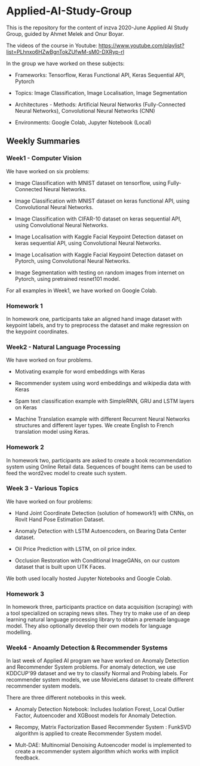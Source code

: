 # Applied-AI-Study-Group

This is the repository for the content of inzva 2020-June Applied AI Study Group, guided by Ahmet Melek and Onur Boyar.

The videos of the course in Youtube: https://www.youtube.com/playlist?list=PLhnxo6HZwBgnTokZUfwM-sM0-DXRyp-rl

In the group we have worked on these subjects:

* Frameworks: Tensorflow, Keras Functional API, Keras Sequential API, Pytorch

* Topics: Image Classification, Image Localisation, Image Segmentation

* Architectures - Methods: Artificial Neural Networks (Fully-Connected Neural Networks), Convolutional Neural Networks (CNN)

* Environments: Google Colab, Jupyter Notebook (Local)

## Weekly Summaries

### Week1 - Computer Vision

We have worked on six problems:

* Image Classification with MNIST dataset on tensorflow, using Fully-Connected Neural Networks.

* Image Classification with MNIST dataset on keras functional API, using Convolutional Neural Networks.

* Image Classification with CIFAR-10 dataset on keras sequential API, using Convolutional Neural Networks.

* Image Localisation with Kaggle Facial Keypoint Detection dataset on keras sequential API, using Convolutional Neural Networks.

* Image Localisation with Kaggle Facial Keypoint Detection dataset on Pytorch, using Convolutional Neural Networks.

* Image Segmentation with testing on random images from internet on Pytorch, using pretrained resnet101 model.

For all examples in Week1, we have worked on Google Colab.

### Homework 1

In homework one, participants take an aligned hand image dataset with keypoint labels, and try to preprocess the dataset and make regression on the keypoint coordinates.


### Week2 - Natural Language Processing
We have worked on four problems.

* Motivating example for word embeddings with Keras

* Recommender system using word embeddings and wikipedia data with Keras

* Spam text classification example with SimpleRNN, GRU and LSTM layers on Keras

* Machine Translation example with different Recurrent Neural Networks structures and different layer types. We create English to French translation model using Keras.


### Homework 2
In homework two, participants are asked to create a book recommendation system using Online Retail data. Sequences of bought items can be used to feed the word2vec model to create such system.


### Week 3 - Various Topics

We have worked on four problems:

* Hand Joint Coordinate Detection (solution of homework1) with CNNs, on Rovit Hand Pose Estimation Dataset.

* Anomaly Detection with LSTM Autoencoders, on Bearing Data Center dataset.

* Oil Price Prediction with LSTM, on oil price index.

* Occlusion Restoration with Conditional ImageGANs, on our custom dataset that is built upon UTK Faces.

We both used locally hosted Jupyter Notebooks and Google Colab.

### Homework 3

In homework three, participants practice on data acquisition (scraping) with a tool specialized on scraping news sites. They try to make use of an deep learning natural language processing library to obtain a premade language model. They also optionally develop their own models for language modelling.


### Week4 - Anoamly Detection & Recommender Systems

In last week of Applied AI program we have worked on Anomaly Detection and Recommender System problems. For anomaly detection, we use KDDCUP'99 dataset and we try to classify Normal and Probing labels. For recommender system models, we use MovieLens dataset to create different recommender system models.

There are three different notebooks in this week.

* Anomaly Detection Notebook: Includes Isolation Forest, Local Outlier Factor, Autoencoder and XGBoost models for Anomaly Detection.

* Recompy, Matrix Factorization Based Recommender System : FunkSVD algorithm is applied to create Recommender System model.

* Mult-DAE: Multinomial Denoising Autoencoder model is implemented to create a recommender system algorithm which works with implicit feedback.
